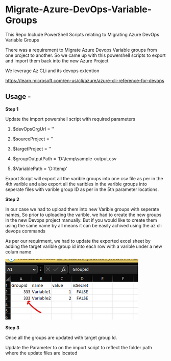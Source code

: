 # Migrate-Azure-DevOps-Variable-Groups
This Repo Include PowerShell Scripts relating to Migrating Azure DevOps Variable Groups

There was a requirement to Migrate Azure Devops Variable groups from one project to another. So we came up with this powershell scripts to export and import them back into the new Azure Project

We leverage Az CLi and its devops extention

https://learn.microsoft.com/en-us/cli/azure/azure-cli-reference-for-devops


## Usage - 

**Step 1**

Update the import powershell script with required parameters

1. $devOpsOrgUrl = ''

2. $sourceProject = ''

3. $targetProject = ''

4. $groupOutputPath = 'D:\temp\sample-output.csv

5. $VariablePath = 'D:\temp\'

Export Script will export all the varible groups into one csv file as per in the 4th varible and also export all the varibles in the varible groups into seperate files with varible group ID as per in the 5th parameter locations.

**Step 2**

In our case we had to upload them into new Varible groups with seperate names, So prior to uploading the varible, we had to create the new groups in the new Devops project manually. But if you would like to create them using the same name by all means it can be easily achived using the az cli devops commands

As per our requirment, we had to update the exported excel sheet by adding the target varible group id into each row with a varible under a new colum name

![azurearchitecture-Landing-Zones.jpg](./images/1.png)



**Step 3**

Once all the groups are updated with target group Id.

Update the Parameter to on the import script to reflect the folder path where the update files are located
